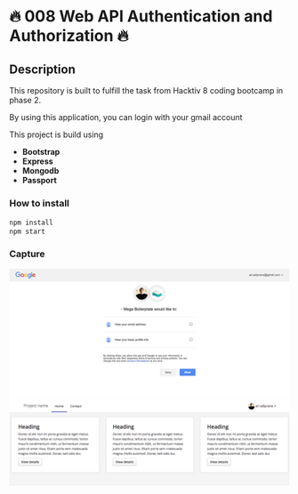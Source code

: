 # :fire: 008 Web API Authentication and Authorization :fire:

## Description
This repository is built to fulfill the task from Hacktiv 8 coding bootcamp in phase 2.

By using this application, you can login with your gmail account

This project is build using
- **Bootstrap**
- **Express**
- **Mongodb**
- **Passport**

### How to install
```shell
npm install
npm start
```
### Capture
<img src="./SC.png">

<img src="./SC2.png">
